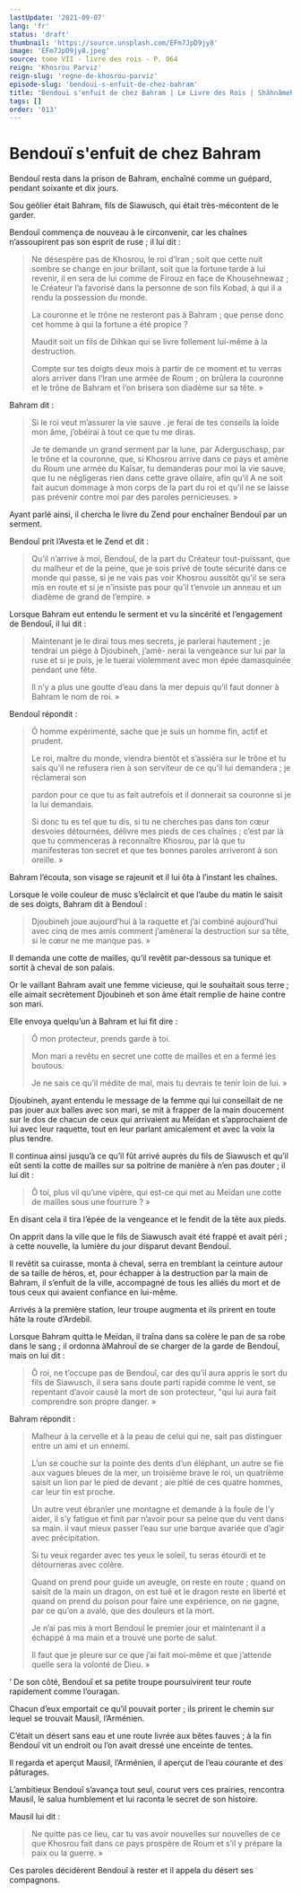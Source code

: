 ```yaml
---
lastUpdate: '2021-09-07'
lang: 'fr'
status: 'draft'
thumbnail: 'https://source.unsplash.com/EFm7JpD9jy8'
image: 'EFm7JpD9jy8.jpeg'
source: tome VII - livre des rois - P. 064
reign: 'Khosrou Parviz'
reign-slug: 'regne-de-khosrou-parviz'
episode-slug: 'bendoui-s-enfuit-de-chez-bahram'
title: "Bendouï s'enfuit de chez Bahram | Le Livre des Rois | Shâhnâmeh"
tags: []
order: '013'
---
```


<!-- LTeX: language=fr -->

# Bendouï s'enfuit de chez Bahram

Bendouî resta dans la prison de Bahram, enchaîné comme un guépard, pendant soixante et dix jours.

Sou geôlier était Bahram, fils de Siawusch, qui était très-mécontent de le garder.

Bendouî commença de nouveau à le circonvenir, car les chaînes n’assoupirent pas son esprit de ruse ; il lui dit :

> Ne désespère pas de Khosrou, le roi d’Iran ; soit que cette nuit sombre se change en jour brillant, soit que la fortune tarde à lui revenir, il en sera de lui comme de Firouz en face de Khousehnewaz ; le Créateur l’a favorisé dans la personne de son fils Kobad, à qui il a rendu la possession du monde.
>
> La couronne et le trône ne resteront pas à Bahram ; que pense donc cet homme à qui la fortune a été propice ?
>
> Maudit soit un fils de Dihkan qui se livre follement lui-même à la destruction.
>
> Compte sur tes doigts deux mois à partir de ce moment et tu verras alors arriver dans l’Iran une armée de Roum ; on brûlera la couronne et le trône de Bahram et l’on brisera son diadème sur sa tête. »

Bahram dit :

> Si le roi veut m’assurer la vie sauve . je ferai de tes conseils la loide mon âme, j’obéirai à tout ce que tu me diras.
>
> Je te demande un grand serment par la lune, par Aderguschasp, par le trône et la couronne, que, si Khosrou arrive dans ce pays et amène du Roum une armée du Kaîsar, tu demanderas pour moi la vie sauve, que tu ne négligeras rien dans cette grave ollaire, afin qu’il A ne soit fait aucun dommage à mon corps de la part du roi et qu’il ne se laisse pas prévenir contre moi par des paroles pernicieuses. »

Ayant parlé ainsi, il chercha le livre du Zend pour enchaîner Bendouî
par un serment.

Bendouî prit l’Avesta et le Zend et dit :

> Qu’il n’arrive à moi, Bendouî, de la part du Créateur tout-puissant, que du malheur et de la peine, que je sois privé de toute sécurité dans ce monde qui passe, si je ne vais pas voir Khosrou aussitôt qu’il se sera mis en route et si je n’insiste pas pour qu’il t’envoie un anneau et un diadème de grand de l’empire. »

Lorsque Bahram eut entendu le serment et vu la sincérité et l’engagement de Bendouî, il lui dit :

> Maintenant je le dirai tous mes secrets, je parlerai hautement ; je tendrai un piège à Djoubineh, j’amè-
nerai la vengeance sur lui par la ruse et si je puis, je le tuerai violemment avec mon épée damasquinée pendant une fête.
>
> Il n’y a plus une goutte d’eau dans la mer depuis qu’il faut donner à Bahram le nom de roi. »

Bendouî répondit :

> Ô homme expérimenté, sache que je suis un homme fin, actif et prudent.
>
> Le roi, maître du monde, viendra bientôt et s’assiéra sur le trône et tu sais qu’il ne refusera rien à son serviteur de ce qu’il lui demandera ; je réclamerai son
>
> pardon pour ce que tu as fait autrefois et il donnerait sa couronne si je la lui demandais.
>
> Si donc tu es tel que tu dis, si tu ne cherches pas dans ton cœur desvoies détournées, délivre mes pieds de ces chaînes ; c’est par là que tu commenceras à reconnaître Khosrou, par là que tu manifesteras ton secret et que tes bonnes paroles arriveront à son oreille. »

Bahram l’écouta, son visage se rajeunit et il lui ôta à l’instant les chaînes.

Lorsque le voile couleur de musc s’éclaircit et que l’aube du matin le saisit de ses doigts, Bahram dit à Bendouî :

> Djoubineh joue aujourd’hui à la raquette et j’ai combiné aujourd’hui avec cinq de mes amis comment j’amènerai la destruction sur sa tête, si le cœur ne me manque pas. »

Il demanda une cotte de mailles, qu’il revêtit par-dessous sa tunique et sortit à cheval de son palais.

Or le vaillant Bahram avait une femme vicieuse, qui le souhaitait sous terre ; elle aimait secrètement Djoubineh et son âme était remplie de haine contre son mari.

Elle envoya quelqu’un à Bahram et lui fit dire :

> Ô mon protecteur, prends garde à toi.
>
> Mon mari a revêtu en secret une cotte de mailles et en a fermé les boutous.
>
> Je ne sais ce qu’il médite de mal, mais tu devrais te tenir loin de lui. »

Djoubineh, ayant entendu le message de la femme qui lui conseillait de ne pas jouer aux balles avec son mari, se mit à frapper de la main doucement sur le dos de chacun de ceux qui arrivaient au Meïdan et s’approchaient de lui avec leur raquette, tout en leur parlant amicalement et avec la voix la plus tendre.

Il continua ainsi jusqu’à ce qu’il fût arrivé auprès du fils de Siawusch et qu’il eût senti la cotte de mailles sur sa poitrine de manière à n’en pas douter ; il lui dit :

> Ô toi, plus vil qu’une vipère, qui est-ce qui met au Meïdan une cotte de mailles sous une fourrure ? »

En disant cela il tira l’épée de la vengeance et le fendit de la tête aux pieds.

On apprit dans la ville que le fils de Siawusch avait été frappé et avait péri ; à cette nouvelle, la lumière du jour disparut devant Bendouî.

Il revêtit sa cuirasse, monta à cheval, serra en tremblant la ceinture autour de sa taille de héros, et, pour échapper à la destruction par la main de Bahram, il s’enfuit de la ville, accompagné de tous les alliés du mort et de tous ceux qui avaient confiance en lui-même.

Arrivés à la première station, leur troupe augmenta et ils prirent en toute hâte la route d’Ardebil.

Lorsque Bahram quitta le Meïdan, il traîna dans sa colère le pan de sa robe dans le sang ; il ordonna àMahrouî de se charger de la garde de Bendouî, mais on lui dit :

> Ô roi, ne t’occupe pas de Bendouî, car des qu’il aura appris le sort du fils de Siawusch, il sera sans doute parti rapide comme le vent, se repentant d’avoir causé la mort de son protecteur,
"qui lui aura fait comprendre son propre danger. »

Bahram répondit :

> Malheur à la cervelle et à la peau de celui qui ne, sait pas distinguer entre un ami et un ennemi.
>
> L’un se couche sur la pointe des dents d’un éléphant, un autre se fie aux vagues bleues de la mer, un troisième brave le roi, un quatrième saisit un lion par le pied de devant ; aie pitié de ces quatre hommes, car leur tin est proche.
>
> Un autre veut ébranler une montagne et demande à la foule de l’y aider, il s’y fatigue et finit par n’avoir pour sa peine que du vent dans sa main. il vaut mieux passer l’eau sur une barque avariée que d’agir avec précipitation.
>
> Si tu veux regarder avec tes yeux le soleil, tu seras étourdi et te détourneras avec colère.
>
> Quand on prend pour guide un aveugle, on reste en route ; quand on saisit de la main un dragon, on est tué et le dragon reste en liberté et quand on prend du poison pour faire une expérience, on ne gagne, par ce qu’on a avalé, que des douleurs et la mort.
>
> Je n’ai pas mis à mort Bendouî le premier jour et maintenant il a échappé à ma main et a trouvé une porte de salut.
>
> Il faut que je pleure sur ce que j’ai fait moi-même et que j’attende quelle sera la volonté de Dieu. »

’
De son côté, Bendouî et sa petite troupe poursuivirent teur route rapidement comme l’ouragan.

Chacun d’eux emportait ce qu’il pouvait porter ; ils prirent le chemin sur lequel se trouvait Mausil, l’Arménien.

C’était un désert sans eau et une route livrée aux bêtes fauves ; à la fin Bendouî vit un endroit ou l’on avait dressé une enceinte de tentes.

Il regarda et aperçut Mausil, l’Arménien, il aperçut de l’eau courante et des pâturages.

L’ambitieux Bendouî
s’avança tout seul, courut vers ces prairies, rencontra Mausil, le salua humblement et lui raconta le secret de son histoire.

Mausil lui dit :

> Ne quitte pas ce lieu, car tu vas avoir nouvelles sur nouvelles de ce que Khosrou fait dans ce pays prospère de Roum et s’il y prépare la paix ou la guerre. »

Ces paroles décidèrent Bendouî à rester et il appela du désert ses compagnons.
